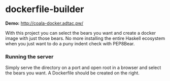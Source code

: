 # dockerfile-builder

**Demo:** http://coala-docker.adtac.pw/

With this project you can select the bears you want and create a docker image
with just those bears. No more installing the entire Haskell ecosystem when
you just want to do a puny indent check with PEP8Bear.

### Running the server

Simply serve the directory on a port and open root in a browser and select the
bears you want. A Dockerfile should be created on the right.
